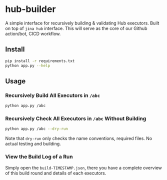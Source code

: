 # hub-builder

A simple interface for recursively building & validating Hub executors. Built on top of `jina hub` interface. This will serve as the core of our Github action/bot, CICD workflow.

## Install

```bash
pip install -r requirements.txt
python app.py --help
```

## Usage

### Recursively Build All Executors in `/abc`

```bash
python app.py /abc
``` 

### Recursively Check All Executors in `/abc` Without Building

```bash
python app.py /abc --dry-run
```

Note that `dry-run` only checks the name conventions, required files. No actual testing and building. 

### View the Build Log of a Run

Simply open the `build-TIMESTAMP.json`, there you have a complete overview of this build round and details of each executors.
